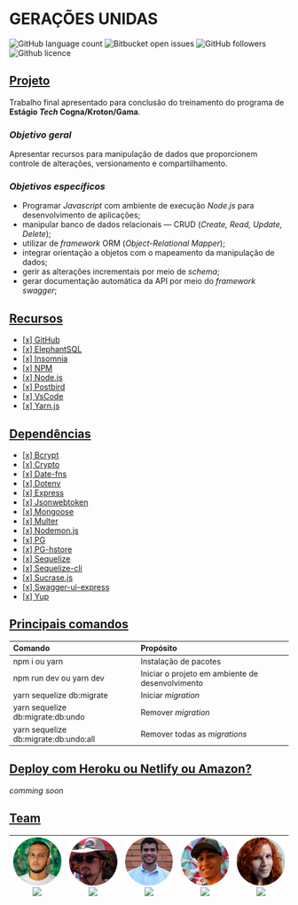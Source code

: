 # GERAÇÕES UNIDAS

![GitHub language count](https://img.shields.io/github/languages/count/Dodots/TrabalhoFinalGama) ![Bitbucket open issues](https://img.shields.io/bitbucket/issues/Dodots/TrabalhoFinalGama) ![GitHub followers](https://img.shields.io/github/followers/Dodots) ![Github licence](https://img.shields.io/badge/license-ISC-orange)

## <u>Projeto</u>

<p>Trabalho final apresentado para conclusão do treinamento do programa de <b>Estágio <i>Tech</i> Cogna/Kroton/Gama</b>.

### <i>Objetivo geral</i>

<p>Apresentar recursos para manipulação de dados que proporcionem controle de alterações, versionamento e compartilhamento.</p>

### <i>Objetivos específicos</i>

- Programar _Javascript_ com ambiente de execução _Node.js_ para desenvolvimento de aplicações;
- manipular banco de dados relacionais — CRUD (_Create, Read, Update, Delete_);
- utilizar de _framework_ ORM (_Object-Relational Mapper_);
- integrar orientação a objetos com o mapeamento da manipulação de dados;
- gerir as alterações incrementais por meio de _schema_;
- gerar documentação automática da API por meio do _framework_ _swagger_;

## <u>Recursos</u>

- [[x] GitHub](https://github.com/)
- [[x] ElephantSQL](https://www.elephantsql.com/)
- [[x] Insomnia](https://insomnia.rest/)
- [[x] NPM](https://www.npmjs.com/)
- [[x] Node.js](https://nodejs.org/en/)
- [[x] Postbird](https://www.electronjs.org/apps/postbird)
- [[x] VsCode](https://code.visualstudio.com/)
- [[x] Yarn.js](https://www.yarnjs)

## <u>Dependências</u>

- [[x] Bcrypt](https://www.npmjs.com/package/bcrypt)
- [[x] Crypto](https://www.npmjs.com/package/crypto-js)
- [[x] Date-fns](https://date-fns.org/)
- [[x] Dotenv](https://www.npmjs.com/package/dotenv)
- [[x] Express](https://expressjs.com/)
- [[x] Jsonwebtoken](https://www.npmjs.com/package/jsonwebtoken)
- [[x] Mongoose](https://mongoosejs.com/)
- [[x] Multer](https://www.npmjs.com/package/multer)
- [[x] Nodemon.js](https://nodemonjs.com/)
- [[x] PG](https://www.npmjs.com/package/pg)
- [[x] PG-hstore](https://www.npmjs.com/package/pg-hstore/v/2.3.4)
- [[x] Sequelize](https://www.sequelize.com/)
- [[x] Sequelize-cli](https://www.npmjs.com/package/sequelize-cli)
- [[x] Sucrase.js](https://www.sucrasejs.com/)
- [[x] Swagger-ui-express](https://www.npmjs.com/package/swagger-ui-express)
- [[x] Yup](https://www.npmjs.com/package/yup?activeTab=readme)

## <u>Principais comandos</u>

| Comando                               | Propósito                                        |
| :------------------------------------ | :----------------------------------------------- |
| npm i ou yarn                         | Instalação de pacotes                            |
| npm run dev ou yarn dev               | Iniciar o projeto em ambiente de desenvolvimento |
| yarn sequelize db:migrate             | Iniciar _migration_                              |
| yarn sequelize db:migrate:db:undo     | Remover _migration_                              |
| yarn sequelize db:migrate:db:undo:all | Remover todas as _migrations_                    |

## <u>Deploy com Heroku ou Netlify ou Amazon?</u>

_comming soon_

## <u>Team</u>

<table>
<thead>
<tr>
<th style="text-align: center;><a href=""><img src="img\davidson_cardoso.png" width="115" style="max-width:100%;"><br><img src="https://img.shields.io/badge/Davidson%20Cardoso-blue?style=flat&logo=linkedin"></a></th>
<th style="text-align: center;><a href=""><img src="img\douglas_fiorentino.png" width="115" style="max-width:100%;"><br><img src="https://img.shields.io/badge/Douglas%20Fiorentino-blue?style=flat&logo=linkedin"></a></th>
<th style="text-align: center;><a href=""><img src="img\gabriel_miranda.png" width="115" style="max-width:100%;"><br><img src="https://img.shields.io/badge/Gabriel%20Miranda-blue?style=flat&logo=linkedin"></a></th>
<th style="text-align: center;><a href=""><img src="img\matheus_assumpcao.png" width="115" style="max-width:100%;"><br><img src="https://img.shields.io/badge/Matheus%20Assump%C3%A7%C3%A3o-blue?style=flat&logo=linkedin"></a></th>
<th style="text-align: center;><a href="https://linkedin.com/in/tanivia"><img src="img\tanivia_timbo.png" width="115" style="max-width:100%;"><br><img src="https://img.shields.io/badge/Tan%C3%ADvia%20Timb%C3%B3-blue?style=flat&logo=linkedin"></a></th>
</thead>
</table>
